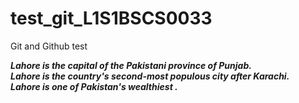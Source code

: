 # test_git_L1S1BSCS0033
Git and Github test
<!DOCTYPE>
<HTML>
<head>
    </head>
  <body>
    <i><b><p> Lahore is the capital of the Pakistani province of Punjab. <br>
      Lahore is the country's second-most populous city after Karachi. <br>
      Lahore is one of Pakistan's wealthiest . </p></b></i>
  </body>
  </HTML>
